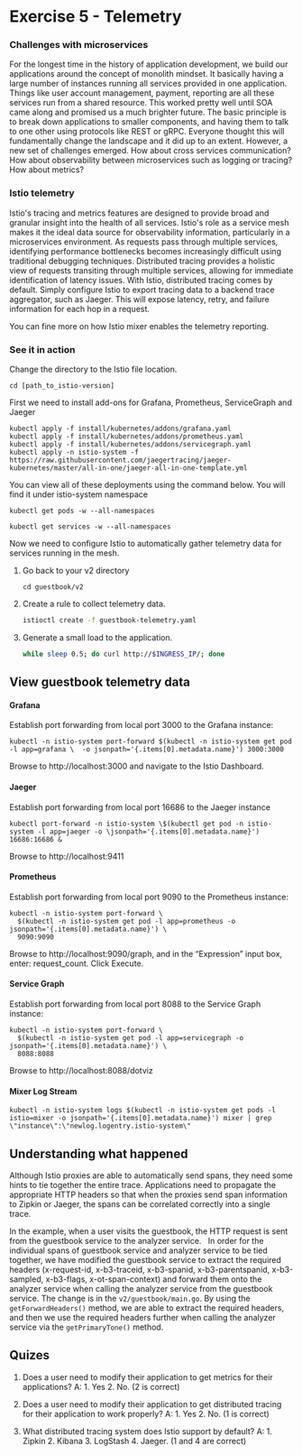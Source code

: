 # Exercise 5 - Telemetry 

### Challenges with microservices

For the longest time in the history of application development, we build our applications around the concept of monolith mindset. It basically having a large number of instances running all services provided in one application. Things like user account management, payment, reporting are all these services run from a shared resource. This worked pretty well until SOA came along and promised us a much brighter future. The basic principle is to break down applications to smaller components, and having them to talk to one other using protocols like REST or gRPC. Everyone thought this will fundamentally change the landscape and it did up to an extent. However, a new set of challenges emerged. How about cross services communication? How about observability between microservices such as logging or tracing? How about metrics?

### Istio telemetry
 
Istio's tracing and metrics features are designed to provide broad and granular insight into the health of all services. Istio's role as a service mesh makes it the ideal data source for observability information, particularly in a microservices environment. As requests pass through multiple services, identifying performance bottlenecks becomes increasingly difficult using traditional debugging techniques. Distributed tracing provides a holistic view of requests transiting through multiple services, allowing for immediate identification of latency issues. With Istio, distributed tracing comes by default. Simply configure Istio to export tracing data to a backend trace aggregator, such as Jaeger. This will expose latency, retry, and failure information for each hop in a request.

You can fine more on how Istio mixer enables the telemetry reporting.

### See it in action

Change the directory to the Istio file location.

````
cd [path_to_istio-version]
````

First we need to install add-ons for Grafana, Prometheus, ServiceGraph and Jaeger

```
kubectl apply -f install/kubernetes/addons/grafana.yaml
kubectl apply -f install/kubernetes/addons/prometheus.yaml
kubectl apply -f install/kubernetes/addons/servicegraph.yaml
kubectl apply -n istio-system -f https://raw.githubusercontent.com/jaegertracing/jaeger-kubernetes/master/all-in-one/jaeger-all-in-one-template.yml
```

You can view all of these deployments using the command below. You will find it under istio-system namespace

```
kubectl get pods -w --all-namespaces

kubectl get services -w --all-namespaces
```

Now we need to configure Istio to automatically gather telemetry data for services running in the mesh.

1. Go back to your v2 directory

    ````
    cd guestbook/v2
    ````

2. Create a rule to collect telemetry data.

    ```sh
    istioctl create -f guestbook-telemetry.yaml
    ```
3. Generate a small load to the application.

    ```sh
    while sleep 0.5; do curl http://$INGRESS_IP/; done
    ```

## View guestbook telemetry data

#### Grafana

Establish port forwarding from local port 3000 to the Grafana instance:

````
kubectl -n istio-system port-forward $(kubectl -n istio-system get pod -l app=grafana \  -o jsonpath='{.items[0].metadata.name}') 3000:3000
````

Browse to http://localhost:3000 and navigate to the Istio Dashboard.

#### Jaeger

Establish port forwarding from local port 16686 to the Jaeger instance

````
kubectl port-forward -n istio-system \$(kubectl get pod -n istio-system -l app=jaeger -o \jsonpath='{.items[0].metadata.name}') 16686:16686 &
````

Browse to http://localhost:9411

#### Prometheus

Establish port forwarding from local port 9090 to the Prometheus instance:

````
kubectl -n istio-system port-forward \
  $(kubectl -n istio-system get pod -l app=prometheus -o jsonpath='{.items[0].metadata.name}') \
  9090:9090
````  
Browse to http://localhost:9090/graph, and in the “Expression” input box, enter: request_count. Click Execute.

#### Service Graph

Establish port forwarding from local port 8088 to the Service Graph instance:

````
kubectl -n istio-system port-forward \
  $(kubectl -n istio-system get pod -l app=servicegraph -o jsonpath='{.items[0].metadata.name}') \
  8088:8088
````  

Browse to http://localhost:8088/dotviz

#### Mixer Log Stream

````
kubectl -n istio-system logs $(kubectl -n istio-system get pods -l istio=mixer -o jsonpath='{.items[0].metadata.name}') mixer | grep \"instance\":\"newlog.logentry.istio-system\"
````


## Understanding what happened

Although Istio proxies are able to automatically send spans, they need some hints to tie together the entire trace. Applications need to propagate the appropriate HTTP headers so that when the proxies send span information to Zipkin or Jaeger, the spans can be correlated correctly into a single trace.

In the example, when a user visits the guestbook, the HTTP request is sent from the guestbook service to the analyzer service.   In order for the individual spans of guestbook service and analyzer service to be tied together, we have modified the guestbook service to extract the required headers (x-request-id, x-b3-traceid, x-b3-spanid, x-b3-parentspanid, x-b3-sampled, x-b3-flags, x-ot-span-context) and forward them onto the analyzer service when calling the analyzer service from the guestbook service.  The change is in the `v2/guestbook/main.go`.  By using the `getForwardHeaders()` method, we are able to extract the required headers, and then we use the required headers further when calling the analyzer service via the `getPrimaryTone()` method.


## Quizes

1. Does a user need to modify their application to get metrics for their applications?   A: 1. Yes 2. No.  (2 is correct)

2. Does a user need to modify their application to get distributed tracing for their application to work properly? A: 1. Yes 2. No.  (1 is correct)

3. What distributed tracing system does Istio support by default?  A: 1. Zipkin 2. Kibana 3. LogStash 4. Jaeger. (1 and 4 are correct)

